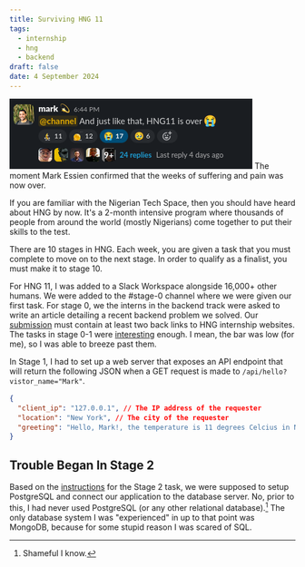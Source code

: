 ```yaml
---
title: Surviving HNG 11
tags:
  - internship
  - hng
  - backend
draft: false
date: 4 September 2024
---
```

![A screenshot from the HNG11 Slack Workspace](../../assets/Screenshot%20from%202024-09-04%2014-28-29.png)
The moment Mark Essien confirmed that the weeks of suffering and pain was now over.

If you are familiar with the Nigerian Tech Space, then you should have heard about HNG by now. It's a 2-month intensive program where thousands of people from around the world (mostly Nigerians) come together to put their skills to the test.

There are 10 stages in HNG. Each week, you are given a task that you must complete to move on to the next stage. In order to qualify as a finalist, you must make it to stage 10.

For HNG 11, I was added to a Slack Workspace alongside 16,000+ other humans. We were added to the #stage-0 channel where we were given our first task. For stage 0, we the interns in the backend track were asked to write an article detailing a recent backend problem we solved. Our [submission](sk-experience.md) must contain at least two back links to HNG internship websites. The tasks in stage 0-1 were [interesting]() enough. I mean, the bar was low (for me), so I was able to breeze past them. 

In Stage 1, I had to set up a web server that exposes an API endpoint that will return the following JSON when a GET request is made to `/api/hello?vistor_name="Mark"`.

```json
{
  "client_ip": "127.0.0.1", // The IP address of the requester
  "location": "New York", // The city of the requester
  "greeting": "Hello, Mark!, the temperature is 11 degrees Celcius in New York"
}
```

## Trouble Began In Stage 2 
Based on the [instructions](https://github.com/daviduzondu/hng-stage-2/blob/master/INSTRUCTIONS.md) for the Stage 2 task, we were supposed to setup PostgreSQL and connect our application to the database server. No, prior to this, I had never used PostgreSQL (or any other relational database).[^1] The only database system I was "experienced" in up to that point was MongoDB, because for some stupid reason I was scared of SQL.

[^1]: Shameful I know. 